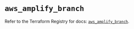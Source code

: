 # `aws_amplify_branch`

Refer to the Terraform Registry for docs: [`aws_amplify_branch`](https://registry.terraform.io/providers/hashicorp/aws/5.93.0/docs/resources/amplify_branch).

